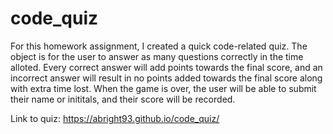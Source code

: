 # code_quiz

For this homework assignment, I created a quick code-related quiz. The object is for the user to answer as many questions correctly in the time alloted. Every correct answer will add points towards the final score, and an incorrect answer will result in no points added towards the final score along with extra time lost. When the game is over, the user will be able to submit their name or inititals, and their score will be recorded. 

Link to quiz:
https://abright93.github.io/code_quiz/
